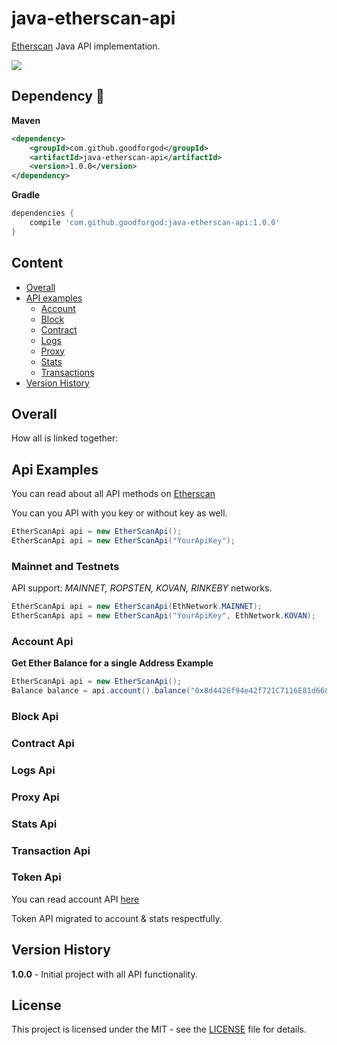 # java-etherscan-api

[Etherscan](https://etherscan.io/apis) Java API implementation.


![](https://media.giphy.com/media/1msHfmVdtuwkXww4ZC/giphy.gif)

## Dependency :rocket:
**Maven**
```xml
<dependency>
    <groupId>com.github.goodforgod</groupId>
    <artifactId>java-etherscan-api</artifactId>
    <version>1.0.0</version>
</dependency>
```

**Gradle**
```groovy
dependencies {
    compile 'com.github.goodforgod:java-etherscan-api:1.0.0'
}
```

## Content
- [Overall](#overall)
- [API examples](#api-examples)
    - [Account](#account-api)
    - [Block](#block-api)
    - [Contract](#contract-api)
    - [Logs](#logs-api)
    - [Proxy](#proxy-api)
    - [Stats](#stats-api)
    - [Transactions](#transaction-api)
- [Version History](#version-history)

## Overall

How all is linked together:

## Api Examples

You can read about all API methods on [Etherscan](https://etherscan.io/apis)

You can you API with you key or without key as well.
```java
EtherScanApi api = new EtherScanApi();
EtherScanApi api = new EtherScanApi("YourApiKey");
```

### Mainnet and Testnets
API support: *MAINNET, ROPSTEN, KOVAN, RINKEBY* networks.
```java
EtherScanApi api = new EtherScanApi(EthNetwork.MAINNET);
EtherScanApi api = new EtherScanApi("YourApiKey", EthNetwork.KOVAN);
```

### Account Api
**Get Ether Balance for a single Address Example**
```java
EtherScanApi api = new EtherScanApi();
Balance balance = api.account().balance("0x8d4426f94e42f721C7116E81d6688cd935cB3b4F");
```

### Block Api

### Contract Api

### Logs Api

### Proxy Api

### Stats Api

### Transaction Api


### Token Api
You can read account API [here](https://etherscan.io/apis#accounts)

Token API migrated to account & stats respectfully.

## Version History

**1.0.0** - Initial project with all API functionality.

## License

This project is licensed under the MIT - see the [LICENSE](LICENSE) file for details.
